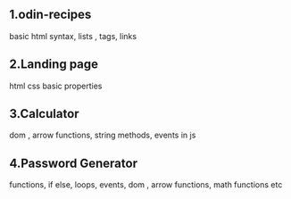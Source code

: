 ## 1.odin-recipes
basic html syntax, lists , tags, links 

## 2.Landing page
html css basic properties

## 3.Calculator
dom , arrow functions, string methods, events in js 

## 4.Password Generator 
functions, if else, loops, events, dom , arrow functions, math functions etc

